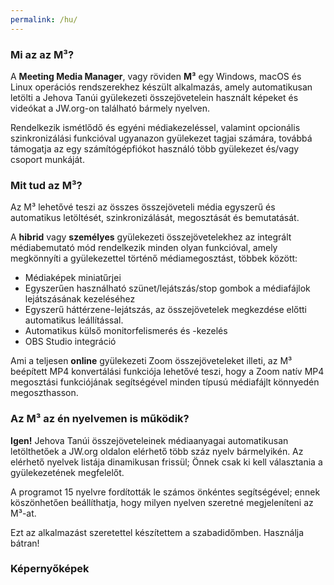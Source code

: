 ```yaml
---
permalink: /hu/
---
```


### Mi az az M³?

A **Meeting Media Manager**, vagy röviden **M³** egy Windows, macOS és Linux operációs rendszerekhez készült alkalmazás, amely automatikusan letölti a Jehova Tanúi gyülekezeti összejövetelein használt képeket és videókat a JW.org-on található bármely nyelven.
  
Rendelkezik ismétlődő és egyéni médiakezeléssel, valamint opcionális szinkronizálási funkcióval ugyanazon gyülekezet tagjai számára, továbbá támogatja az egy számítógépfiókot használó több gyülekezet és/vagy csoport munkáját.

### Mit tud az M³?

Az M³ lehetővé teszi az összes összejöveteli média egyszerű és automatikus letöltését, szinkronizálását, megosztását és bemutatását.
  
A **hibrid** vagy **személyes** gyülekezeti összejövetelekhez az integrált médiabemutató mód rendelkezik minden olyan funkcióval, amely megkönnyíti a gyülekezettel történő médiamegosztást, többek között:

- Médiaképek miniatűrjei
- Egyszerűen használható szünet/lejátszás/stop gombok a médiafájlok lejátszásának kezeléséhez
- Egyszerű háttérzene-lejátszás, az összejövetelek megkezdése előtti automatikus leállítással.
- Automatikus külső monitorfelismerés és -kezelés
- OBS Studio integráció

Ami a teljesen **online** gyülekezeti Zoom összejöveteleket illeti, az M³ beépített MP4 konvertálási funkciója lehetővé teszi, hogy a Zoom natív MP4 megosztási funkciójának segítségével minden típusú médiafájlt könnyedén megoszthasson.

### Az M³ az én nyelvemen is működik?

**Igen!** Jehova Tanúi összejöveteleinek médiaanyagai automatikusan letölthetőek a JW.org oldalon elérhető több száz nyelv bármelyikén. Az elérhető nyelvek listája dinamikusan frissül; Önnek csak ki kell választania a gyülekezetének megfelelőt.

A programot 15 nyelvre fordították le számos önkéntes segítségével; ennek köszönhetően beállíthatja, hogy milyen nyelven szeretné megjeleníteni az M³-at.

Ezt az alkalmazást szeretettel készítettem a szabadidőmben. Használja bátran!

### Képernyőképek
